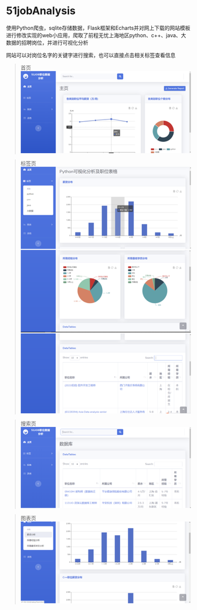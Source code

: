 # 51jobAnalysis
使用Python爬虫，sqlite存储数据，Flask框架和Echarts并对网上下载的网站模板进行修改实现的web小应用，爬取了前程无忧上海地区python、c++、java、大数据的招聘岗位，并进行可视化分析

网站可以对岗位名字的关键字进行搜索，也可以直接点击相关标签查看信息

>首页
![](pictures/index.png)

>标签页
![](pictures/tag1.png)
![](pictures/tag2.png)
![](pictures/tag3.png)

>搜索页
![](pictures/search.png)

>图表页
![](pictures/charts.png)
